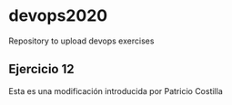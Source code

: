 # devops2020
 Repository to upload devops exercises

## Ejercicio 12
Esta es una modificación introducida por Patricio Costilla
